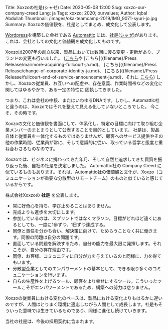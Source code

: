 Title: Xoxzoの社是(シャゼ)
Date: 2020-05-08 12:00
Slug: xoxzo-our-company-creed
Lang: ja
Tags: xoxzo; 2020; ourvalues;
Author: Iqbal Abdullah
Thumbnail: /images/oka-teamcamp-2019/IMG_9071-syuri-jo.jpg
Summary: Xoxzoの価値観を、社是としてまとめ、成文化して公表します。

[Wordpress](https://ja.wordpress.com/)を構築した会社である [Automattic](https://automattic.com/) には、[社是(シャゼ)](https://ma.tt/2011/09/automattic-creed/)があります。これは、会社としての文化と価値観を成文化したものです。

Xoxzoは2007年の創立以来、製品においては数回に渡る変更・更新があり、ブランドの変更も行いました。
([こちら]({filename}/Announcements/EOL-maritex-ja.md)や [こちら]({filename}/Press Release/marimore-acquiring-fullcourt-ja.md)、
[こちら]({filename}/Press Release/change-of-corporate-identity-ja.md)、
[こちら]({filename}/Press Release/fullcourt-end-of-service-announcement-ja.md)、それに
[こちら]({filename}/Announcements/ezsms-api-shutting-down-ja.md))
しかし、Xoxzoの従業員、お互いへの配慮や、存在意義、作業時間帯などの変化に関してはゆるやかで、ある一定の特性に
固執してきました。

つまり、これは会社の中核、またはいわゆるDNAです。しかし、Automattic社と違うのは、Xoxzoではそれを整えて見える化していないところでした。
今こそ、その時です。

Xoxzoの文化と価値観を書面にして、体系化し、特定の目標に向けて取り組む企業メンバーのまとまりとして公表することを目的としています。
社是は、製品自体と従業員を一体化するものではありませんが、顧客へのサービス提供やその他の作業時間、従業員が常に、そして意識的に従い、取っている哲学と態度と重ね合わさるものなのです。

Xoxzoでは、ビジネスに携わってきた年月、そして自然と追求してきた資質を振り返った後、自社の社是を決定しました。
Automattic社の Company Creed に似ているものもあります。それは、Automattic社の価値観と文化が、Xoxzo（コミュニケーションが重要な分散型のリモートチーム）のものと似ていると感じているからです。


株式会社Xoxzoの **社是** を公表します。

- 常に好奇心を持ち、学び止めることはありません。
- 完成よりも進歩を大切にします。
- 参加しているのは、スプリントではなくマラソン。目標がどれほど遠くにあるとしても、一度に1歩ずつ、1日ずつ達成する。
- 同僚と責任を分かち合い、解決策に向けて、ためらうことなく共に働きます。同僚の問題は自分の問題です。
- 直面している問題を解決するため、自分の能力を最大限に発揮します。それこそが、自分の存在理由です。
- 同僚、お客様、コミュニティに自分が力を与えているのと同様に、力を得てもいます。
- 分散型企業としてのエンパワーメントの基本として、できる限り多くのコミュニケーションを行います。
- 自らの生産性を上げるツール、顧客をより幸せにするツール。こういったツールこそがエンパワーメントであるため、構築への努力は怠りません。

Xoxzoの従業員における変化のペースは、製品における変化よりもはるかに遅いのですが、人間はとりまく環境に適応しながら人間として成長します。社是もそういった意味では生きているものであり、同様に進化し続けていきます。

当社の社是は、今後の採用契約に含まれます。

